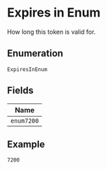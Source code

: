 
# Expires in Enum

How long this token is valid for.

## Enumeration

`ExpiresInEnum`

## Fields

| Name |
|  --- |
| `enum7200` |

## Example

```
7200
```

